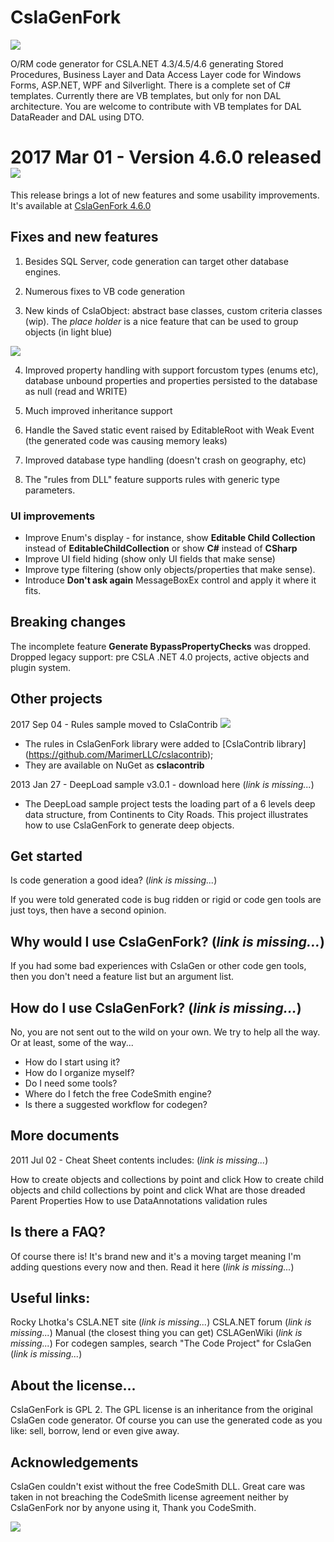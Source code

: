 CslaGenFork
===

![](https://raw.github.com/CslaGenFork/CslaGenFork/master/Support/Logos/Project-Logo-final.gif)

O/RM code generator for CSLA.NET 4.3/4.5/4.6 generating Stored Procedures, Business Layer and Data Access Layer code for Windows Forms, ASP.NET, WPF and Silverlight.
There is a complete set of C# templates. Currently there are VB templates, but only for non DAL architecture. You are welcome to contribute with VB templates for DAL DataReader and DAL using DTO.

# 2017 Mar 01 - Version 4.6.0 released ![](https://raw.github.com/CslaGenFork/CslaGenFork/master/Support/Home/Home_star.png)

This release brings a lot of new features and some usability improvements. It's available at [CslaGenFork 4.6.0](https://github.com/CslaGenFork/CslaGenFork/releases/tag/v4.6.0)

## Fixes and new features

1. Besides SQL Server, code generation can target other database engines.

2. Numerous fixes to VB code generation

3. New kinds of CslaObject: abstract base classes, custom criteria classes (wip). The *place holder* is a nice feature that can be used to group objects (in light blue)

![](https://raw.github.com/CslaGenFork/CslaGenFork/master/Support/Home/Home_CGF-PlaceHolder.png)

4. Improved property handling with support forcustom types (enums etc), database unbound properties and properties persisted to the database as null (read and WRITE)

5. Much improved inheritance support

6. Handle the Saved static event raised by EditableRoot with Weak Event (the generated code was causing memory leaks)

7. Improved database type handling (doesn't crash on geography, etc)

8. The "rules from DLL" feature supports rules with generic type parameters.

### UI improvements

- Improve Enum's display - for instance, show **Editable Child Collection** instead of **EditableChildCollection** or show **C#** instead of **CSharp**
- Improve UI field hiding (show only UI fields that make sense)
- Improve type filtering (show only objects/properties that make sense).
- Introduce **Don't ask again** MessageBoxEx control and apply it where it fits.

## Breaking changes

The incomplete feature **Generate BypassPropertyChecks** was dropped.
Dropped legacy support: pre CSLA .NET 4.0 projects, active objects and plugin system.

Other projects
---
2017 Sep 04 - Rules sample moved to CslaContrib ![](https://raw.github.com/CslaGenFork/CslaGenFork/master/Support/Home/Home_star.png)
- The rules in CslaGenFork library were added to [CslaContrib library] (https://github.com/MarimerLLC/cslacontrib);
- They are available on NuGet as **cslacontrib**

2013 Jan 27 - DeepLoad sample v3.0.1 - download here (*link is missing...*)
- The DeepLoad sample project tests the loading part of a 6 levels deep data structure, from Continents to City Roads. This project illustrates how to use CslaGenFork to generate deep objects.

Get started
---
Is code generation a good idea? (*link is missing...*)

If you were told generated code is bug ridden or rigid or code gen tools are just toys, then have a second opinion.

Why would I use CslaGenFork? (*link is missing...*)
---
If you had some bad experiences with CslaGen or other code gen tools, then you don't need a feature list but an argument list.

How do I use CslaGenFork? (*link is missing...*)
---
No, you are not sent out to the wild on your own. We try to help all the way. Or at least, some of the way...
- How do I start using it?
- How do I organize myself?
- Do I need some tools?
- Where do I fetch the free CodeSmith engine?
- Is there a suggested workflow for codegen?

More documents
---
2011 Jul 02 - Cheat Sheet contents includes: (*link is missing...*)

How to create objects and collections by point and click
How to create child objects and child collections by point and click
What are those dreaded Parent Properties
How to use DataAnnotations validation rules

Is there a FAQ?
---
Of course there is! It's brand new and it's a moving target meaning I'm adding questions every now and then.
Read it here  (*link is missing...*)

Useful links:
---
Rocky Lhotka's CSLA.NET site (*link is missing...*)
CSLA.NET forum (*link is missing...*)
Manual (the closest thing you can get) CSLAGenWiki (*link is missing...*)
For codegen samples, search "The Code Project" for CslaGen (*link is missing...*)

About the license...
---
CslaGenFork is GPL 2. The GPL license is an inheritance from the original CslaGen code generator. Of course you can use the generated code as you like: sell, borrow, lend or even give away.

Acknowledgements
---
CslaGen couldn't exist without the free CodeSmith DLL. Great care was taken in not breaching the CodeSmith license agreement neither by CslaGenFork nor by anyone using it, Thank you CodeSmith.

![](https://raw.github.com/CslaGenFork/CslaGenFork/master/Support/Home/Home_ReSharper.png)

